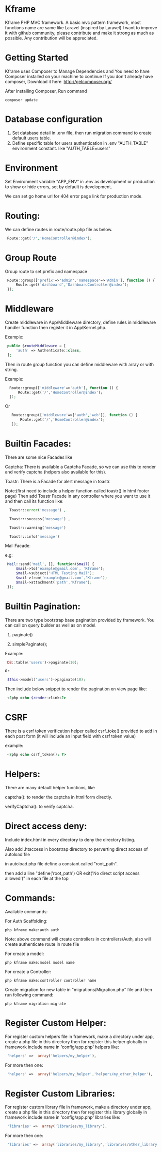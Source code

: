 # Kframe

Kframe
PHP MVC framework. A basic mvc pattern framework, most functions name are same like Laravel (inspired by Laravel) I want to improve it with github community, please contribute and make it strong as much as possible. Any contribution will be appreciated.

# Getting Started
  Kframe uses Composer to Manage Dependencies and You need to have Composer installed on your machine to continue If you don't already have composer, Download it here: http://getcomposer.org/
  
  After Installing Composer, Run command
  
    composer update

# Database configuration
  1. Set database detail in .env file, then run migration command to create default users table.
  2. Define specific table for users authentication in .env "AUTH_TABLE" environment constant. like "AUTH_TABLE=users" 

# Environment

Set Environment variable "APP_ENV" in .env as development or production to show or hide errors, set by default is development.

We can set go home url for 404 error page link for production mode. 

# Routing:

We can define routes in route/route.php file as below.
   ```php
    Route::get('/','HomeController@index');
   ```
# Group Route

Group route to set prefix and namespace

   ```php
    Route::group(['prefix'=>'admin','namespace'=>'Admin'], function () {
        Route::get('dashboard','DashboardController@index');
    });
   ```
   
# Middleware
Create middleware in App\Middleware directory, define rules in middleware handler function then register it in App\Kernel.php.

Example:

   ```php
    public $routeMiddleware = [
        'auth' => Authenticate::class,
    ];
   ```
Then in route group function you can define middleware with array or with string.

Example:
 
   ```php
     Route::group(['middleware'=>'auth'], function () {
         Route::get('/','HomeController@index');
     });
   ```

Or

  ```php
     Route::group(['middleware'=>['auth','web']], function () {
         Route::get('/','HomeController@index');
     });
   ```
# Builtin Facades:
There are some nice Facades like 

Captcha: There is available a Captcha Facade, so we can use this to render and verify captcha (helpers also available for this).

Toastr: There is a Facade for alert message in toastr.

Note:(first need to include a helper function called toastr() in html footer page) Then add Toastr Facade in any controller where you want to use it and then call its function like: 
  ```php
    Toastr::error('message') ,

    Toastr::success('message') , 

    Toastr::warning('message')

    Toastr::info('message') 
  ```


Mail Facade:

e.g:
   ```php
    Mail::send('mail', [], function($mail) {
        $mail->to('example@gmail.com', 'Kframe');
        $mail->subject('HTML Testing Mail');
        $mail->from('example@gmail.com','Kframe');
        $mail->attachment('path','Kframe');
    });
   ```

# Builtin Pagination:
There are two type bootstrap base pagination provided by framework.
You can call on query builder as well as on model.

1. paginate()

2. simplePaginate();

Example:
   ```php  
    DB::table('users')->paginate(10);
   ```
    Or
   ```php
    $this->model('users')->paginate(10);
   ```
    
Then include below snippet to render the pagination on view page like:
   ```php
    <?php echo $render->links?>
   ```
    
# CSRF
There is a csrf token verification helper called csrf_toke() 
provided to add in each post form (it will include an input field with csrf token value)

example: 
   ```php
    <?php echo csrf_token(); ?>
   ```

    
# Helpers:
There are many default helper functions, like

captcha(): to render the captcha in html form directly.

verifyCaptcha(): to verify captcha.

# Direct access deny:

Include index.html in every directory to deny the directory listing.

Also add .htaccess in bootstrap directory to perverting direct access of autoload file

in autoload.php file define a constant called "root_path".

then add a line "define('root_path') OR exit('No direct script access allowed')" in each file at the top

# Commands:

Available commands:

For Auth Scaffolding:

    php kframe make:auth auth

Note: above command will create controllers in controllers/Auth, also will create authenticate route in route file 


For create a model:

    php kframe make:model model name
    
For create a Controller:

    php kframe make:controller controller name

Create migration for new table in "migrations/Migration.php" file
and then run following command:

    php kframe migration migrate
   
# Register Custom Helper:
For register custom helpers file in framework, make a directory under app, create a php file in this directory then for register this helper globally in framework include name in 'config/app.php' helpers like:
   ```php 
    'helpers' =>  array('helpers/my_helper'),
   ```

For more then one:
   ```php
    'helpers' =>  array('helpers/my_helper','helpers/my_other_helper'),
   ``` 
    
# Register Custom Libraries:
For register custom library file in framework, make a directory under app, create a php file in this directory then for register this library globally in framework include name in 'config/app.php' libraries like:
   ```php
    'libraries' =>  array('libraries/my_library'),
   ```
    
 For more then one:
   ```php
    'libraries' =>  array('libraries/my_library','libraries/other_library'),
   ```
